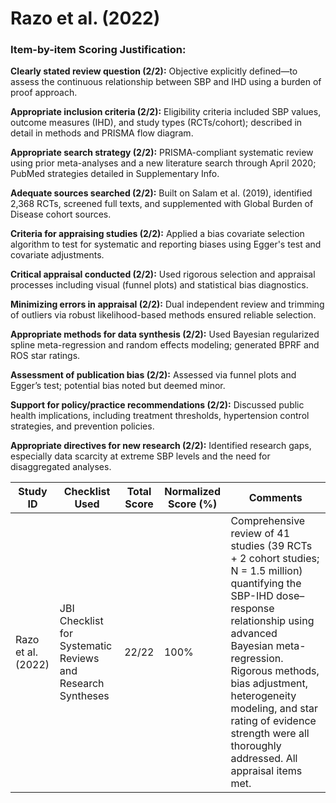 # Razo et al. (2022)

### Item-by-item Scoring Justification:

**Clearly stated review question (2/2):** Objective explicitly defined—to assess the continuous relationship between SBP and IHD using a burden of proof approach.

**Appropriate inclusion criteria (2/2):** Eligibility criteria included SBP values, outcome measures (IHD), and study types (RCTs/cohort); described in detail in methods and PRISMA flow diagram.

**Appropriate search strategy (2/2):** PRISMA-compliant systematic review using prior meta-analyses and a new literature search through April 2020; PubMed strategies detailed in Supplementary Info.

**Adequate sources searched (2/2):** Built on Salam et al. (2019), identified 2,368 RCTs, screened full texts, and supplemented with Global Burden of Disease cohort sources.

**Criteria for appraising studies (2/2):** Applied a bias covariate selection algorithm to test for systematic and reporting biases using Egger's test and covariate adjustments.

**Critical appraisal conducted (2/2):** Used rigorous selection and appraisal processes including visual (funnel plots) and statistical bias diagnostics.

**Minimizing errors in appraisal (2/2):** Dual independent review and trimming of outliers via robust likelihood-based methods ensured reliable selection.

**Appropriate methods for data synthesis (2/2):** Used Bayesian regularized spline meta-regression and random effects modeling; generated BPRF and ROS star ratings.

**Assessment of publication bias (2/2):** Assessed via funnel plots and Egger’s test; potential bias noted but deemed minor.

**Support for policy/practice recommendations (2/2):** Discussed public health implications, including treatment thresholds, hypertension control strategies, and prevention policies.

**Appropriate directives for new research (2/2):** Identified research gaps, especially data scarcity at extreme SBP levels and the need for disaggregated analyses.

| Study ID | Checklist Used | Total Score | Normalized Score (%) | Comments |
| --- | --- | --- | --- | --- |
| Razo et al. (2022) | JBI Checklist for Systematic Reviews and Research Syntheses | 22/22 | 100% | Comprehensive review of 41 studies (39 RCTs + 2 cohort studies; N = 1.5 million) quantifying the SBP-IHD dose–response relationship using advanced Bayesian meta-regression. Rigorous methods, bias adjustment, heterogeneity modeling, and star rating of evidence strength were all thoroughly addressed. All appraisal items met. |
